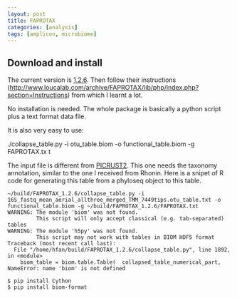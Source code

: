 ```yaml
---
layout: post
title: FAPROTAX
categories: [analysis]
tags: [amplicon, microbiome]
---
```


## Download and install

The current version is [1.2.6](https://pages.uoregon.edu/slouca/LoucaLab/archive/FAPROTAX/SECTION_Download/MODULE_Downloads/CLASS_Latest%20release/UNIT_FAPROTAX_1.2.6/FAPROTAX_1.2.6.zip). Then follow their instructions (http://www.loucalab.com/archive/FAPROTAX/lib/php/index.php?section=Instructions) from which I learnt a lot.

No installation is needed. The whole package is basically a python script plus a text format data file.

It is also very easy to use:

./collapse_table.py -i otu_table.biom -o functional_table.biom -g FAPROTAX.tx
t

The input file is different from [PICRUST2](http://fanhuan.github.io/en/2022/07/05/Picrust2-basic/). This one needs the taxonomy annotation, similar to the one I received from Rhonin. Here is a snipet of R code for generating this table from a phyloseq object to this table.

	

	~/build/FAPROTAX_1.2.6/collapse_table.py -i 16S_fastq_mean_aerial_allthree_merged_TMM_7449tips.otu_table.txt -o functional_table.biom -g ~/build/FAPROTAX_1.2.6/FAPROTAX.txt 
	WARNING: The module 'biom' was not found.
	         This script will only accept classical (e.g. tab-separated) tables
	WARNING: The module 'h5py' was not found.
	         This script may not work with tables in BIOM HDF5 format
	Traceback (most recent call last):
	  File "/home/hfan/build/FAPROTAX_1.2.6/collapse_table.py", line 1892, in <module>
	    biom_table = biom.table.Table(	collapsed_table_numerical_part, 
	NameError: name 'biom' is not defined

	$ pip install Cython
	$ pip install biom-format
	
	
	
	

